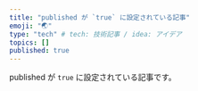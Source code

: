 ```yaml
---
title: "published が `true` に設定されている記事"
emoji: "🌏"
type: "tech" # tech: 技術記事 / idea: アイデア
topics: []
published: true
---
```


published が `true` に設定されている記事です。
